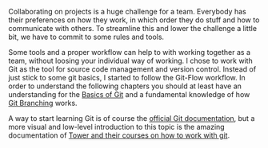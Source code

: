 Collaborating on projects is a huge challenge for a team. Everybody has their preferences on how they work, in which order they do stuff and how to communicate with others. To streamline this and lower the challenge a little bit, we have to commit to some rules and tools.

Some tools and a proper workflow can help to with working together as a team, without loosing your individual way of working. I chose to work with Git as the tool for source code management and version control. Instead of just stick to some git basics, I started to follow the Git-Flow workflow. In order to understand the following chapters you should at least have an understanding for the [Basics of Git](http://www.git-tower.com/learn/ebook/command-line/basics/basic-workflow#start) and a fundamental knowledge of how [Git Branching](http://www.git-tower.com/learn/ebook/command-line/branching-merging/branching-can-change-your-life#start) works.

A way to start learning Git is of course the [official Git documentation](http://git-scm.com/doc), but a more visual and low-level introduction to this topic is the amazing documentation of [Tower and their courses on how to work with git](http://www.git-tower.com/learn/).
